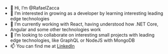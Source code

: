 - 👋 Hi, I’m @RafaelZacca
- 👀 I’m interested in growing as a developer by learning interesting leading edge technologies
- 🌱 I’m currently working with React, having understood how .NET Core, Angular and some other technologies work
- 💞️ I’m looking to collaborate on interesting small projects with leading edge technologies, like GraphQL or NodeJS with MongoDB
- 📫 You can find me at [LinkedIn](https://www.linkedin.com/in/rafael-francisco-zacca-romano-4ba105149/)
